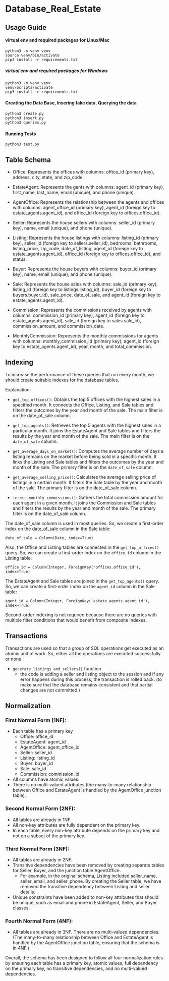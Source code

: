 # Database_Real_Estate

## Usage Guide
#### virtual env and required packages for Linux/Mac
```
python3 -m venv venv
source venv/bin/activate
pip3 install -r requirements.txt
```
##### virtual env and required packages for Windows
```
python3 -m venv venv
venv\Scripts\activate
pip3 install -r requirements.txt
```
#### Creating the Data Base, Insering fake data, Querying the data
```
python3 create.py
python3 insert.py
python3 queries.py
```
#### Running Tests
```
python3 test.py
```
## Table Schema
- Office: Represents the offices with columns: office_id (primary key), address, city, state, and zip_code.

- EstateAgent: Represents the gents with columns: agent_id (primary key), first_name, last_name, email (unique), and phone (unique).

- AgentOffice: Represents the relationship between the agents and offices with columns: agent_office_id (primary key), agent_id (foreign key to estate_agents.agent_id), and office_id (foreign key to offices.office_id).

- Seller: Represents the house sellers with columns: seller_id (primary key), name, email (unique), and phone (unique).

- Listing: Represents the house listings with columns: listing_id (primary key), seller_id (foreign key to sellers.seller_id), bedrooms, bathrooms, listing_price, zip_code, date_of_listing, agent_id (foreign key to estate_agents.agent_id), office_id (foreign key to offices.office_id), and status.

- Buyer: Represents the house buyers with columns: buyer_id (primary key), name, email (unique), and phone (unique).

- Sale: Represents the house sales with columns: sale_id (primary key), listing_id (foreign key to listings.listing_id), buyer_id (foreign key to buyers.buyer_id), sale_price, date_of_sale, and agent_id (foreign key to estate_agents.agent_id).

- Commission: Represents the commissions received by agents with columns: commission_id (primary key), agent_id (foreign key to estate_agents.agent_id), sale_id (foreign key to sales.sale_id), commission_amount, and commission_date.

- MonthlyCommission: Represents the monthly commissions for agents with columns: monthly_commission_id (primary key), agent_id (foreign key to estate_agents.agent_id), year, month, and total_commission.

## Indexing

To increase the performance of these queries that run every month, we should create suitable indexes for the database tables.

Explanation:

-  ``get_top_offices()``: Obtains the top 5 offices with the highest sales in a specified month. It connects the Office, Listing, and Sale tables and filters the outcomes by the year and month of the sale. The main filter is on the date_of_sale column.

-  ``get_top_agents()``: Retrieves the top 5 agents with the highest sales in a particular month. It joins the EstateAgent and Sale tables and filters the results by the year and month of the sale. The main filter is on the ``date_of_sale`` column.

-  ``get_average_days_on_market()``: Computes the average number of days a listing remains on the market before being sold in a specific month. It links the Listing and Sale tables and filters the outcomes by the year and month of the sale. The primary filter is on the ``date_of_sale`` column.

-  ``get_average_selling_price()``: Calculates the average selling price of listings in a certain month. It filters the Sale table by the year and month of the sale. The primary filter is on the date_of_sale column.

-  ``insert_monthly_commissions()``: Gathers the total commission amount for each agent in a given month. It joins the Commission and Sale tables and filters the results by the year and month of the sale. The primary filter is on the date_of_sale column.

The date_of_sale column is used in most queries. So, we create a first-order index on the date_of_sale column in the Sale table:

```
date_of_sale = Column(Date, index=True)
```
Also, the Office and Listing tables are connected in the ``get_top_offices()`` query. So, we can create a first-order index on the ``office_id`` column in the Listing table:

```
office_id = Column(Integer, ForeignKey('offices.office_id'), index=True)
```
The EstateAgent and Sale tables are joined in the ``get_top_agents()`` query. So, we can create a first-order index on the ``agent_id`` column in the Sale table:

```
agent_id = Column(Integer, ForeignKey('estate_agents.agent_id'), index=True)
```

Second-order indexing is not required because there are no queries with multiple filter conditions that would benefit from composite indexes.


## Transactions
Transactions are used so that a group of SQL operations get executed as an atomic unit of work. So, either all the operations are executed successfully or none. 
- ``generate_listings_and_sellers()`` function
    - the code is adding a seller and listing object to the session and if any error happens during this process, the transaction is rolled back. (to make sure that the database remains consistent and that partial changes are not committed.)

## Normalization

### First Normal Form (1NF):
- Each table has a primary key
    - Office: office_id
    - EstateAgent: agent_id
    - AgentOffice: agent_office_id
    - Seller: seller_id
    - Listing: listing_id
    - Buyer: buyer_id
    - Sale: sale_id
    - Commission: commission_id
- All columns have atomic values.
- There is no multi-valued attributes (the many-to-many relationship between Office and EstateAgent is handled by the AgentOffice junction table).
### Second Normal Form (2NF):

- All tables are already in 1NF.
- All non-key attributes are fully dependent on the primary key.
- In each table, every non-key attribute depends on the primary key and not on a subset of the primary key.
### Third Normal Form (3NF):

- All tables are already in 2NF.
- Transitive dependencies have been removed by creating separate tables for Seller, Buyer, and the junction table AgentOffice.
    - For example, in the original schema, Listing included seller_name, seller_email, and seller_phone. By creating the Seller table, we have removed the transitive dependency between Listing and seller details.
- Unique constraints have been added to non-key attributes that should be unique, such as email and phone in EstateAgent, Seller, and Buyer classes.
### Fourth Normal Form (4NF):

- All tables are already in 3NF.
There are no multi-valued dependencies. (The many-to-many relationship between Office and EstateAgent is handled by the AgentOffice junction table, ensuring that the schema is in 4NF.)


Overall, the schema has been designed to follow all four normalization rules by ensuring each table has a primary key, atomic values, full dependency on the primary key, no transitive dependencies, and no multi-valued dependencies.